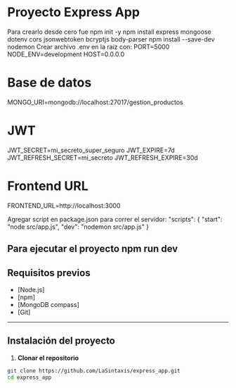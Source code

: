 # Proyecto Express App
Para crearlo desde cero fue
npm init -y
npm install express mongoose dotenv cors jsonwebtoken bcryptjs body-parser
npm install --save-dev nodemon
Crear archivo .env en la raiz con:
PORT=5000
NODE_ENV=development
HOST=0.0.0.0

# Base de datos
MONGO_URI=mongodb://localhost:27017/gestion_productos

# JWT
JWT_SECRET=mi_secreto_super_seguro
JWT_EXPIRE=7d
JWT_REFRESH_SECRET=mi_secreto
JWT_REFRESH_EXPIRE=30d

# Frontend URL
FRONTEND_URL=http://localhost:3000

Agregar script en package.json para correr el servidor:
"scripts": {
  "start": "node src/app.js",
  "dev": "nodemon src/app.js"
}

Para ejecutar el proyecto
npm run dev
---

## Requisitos previos

- [Node.js]
- [npm] 
- [MongoDB compass] 
- [Git] 

---

## Instalación del proyecto

1. **Clonar el repositorio**

```bash
git clone https://github.com/LaSintaxis/express_app.git
cd express_app
